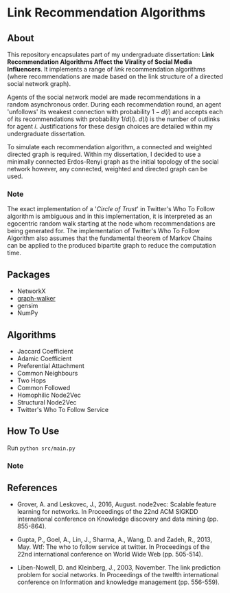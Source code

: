 # Link Recommendation Algorithms

## About
This repository encapsulates part of my undergraduate dissertation: **Link Recommendation Algorithms Affect the Virality of Social Media Influencers**. It implements a range of _link_ recommendation algorithms (where recommendations are made based on the link structure of a directed social network graph). 

Agents of the social network model are made recommendations in a random asynchronous order. During each recommendation round, an agent 'unfollows' its weakest connection with probability $1-d(i)$ and accepts each of its recommendations with probability $1/d(i)$. $d(i)$ is the number of outlinks for agent $i$. Justifications for these design choices are detailed within my undergraduate dissertation.

To simulate each recommendation algorithm, a connected and weighted directed graph is required. Within my dissertation, I decided to use a minimally connected Erdos-Renyi graph as the initial topology of the social network however, any connected, weighted and directed graph can be used.


### Note

The exact implementation of a '_Circle of Trust_' in Twitter's Who To Follow algorithm is ambiguous and in this implementation, it is interpreted as an egocentric random walk starting at the node whom recommendations are being generated for. The implementation of Twitter's Who To Follow Algorithm also assumes that the fundamental theorem of Markov Chains can be applied to the produced bipartite graph to reduce the computation time.

## Packages
- NetworkX
- [graph-walker](https://github.com/kerighan/graph-walker)
- gensim
- NumPy

## Algorithms
- Jaccard Coefficient
- Adamic Coefficient
- Preferential Attachment
- Common Neighbours
- Two Hops
- Common Followed
- Homophilic Node2Vec
- Structural Node2Vec
- Twitter's Who To Follow Service

## How To Use
Run `python src/main.py`

### Note


## References
- Grover, A. and Leskovec, J., 2016, August. node2vec: Scalable feature learning for networks. In Proceedings of the 22nd ACM SIGKDD international conference on Knowledge discovery and data mining (pp. 855-864).

- Gupta, P., Goel, A., Lin, J., Sharma, A., Wang, D. and Zadeh, R., 2013, May. Wtf: The who to follow service at twitter. In Proceedings of the 22nd international conference on World Wide Web (pp. 505-514).

- Liben-Nowell, D. and Kleinberg, J., 2003, November. The link prediction problem for social networks. In Proceedings of the twelfth international conference on Information and knowledge management (pp. 556-559).